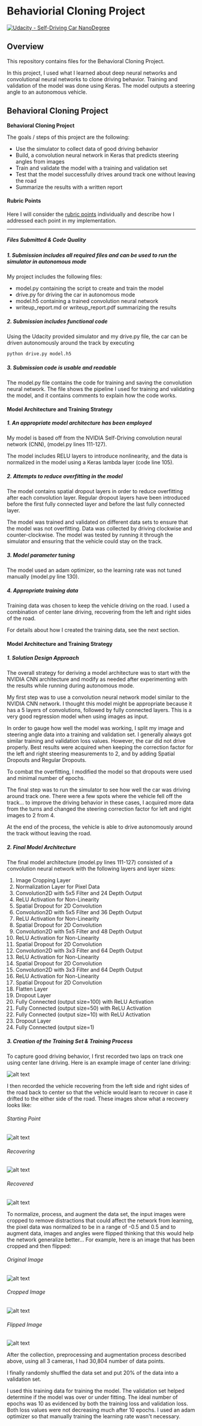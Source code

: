 # Behaviorial Cloning Project

[![Udacity - Self-Driving Car NanoDegree](https://s3.amazonaws.com/udacity-sdc/github/shield-carnd.svg)](http://www.udacity.com/drive)

Overview
---
This repository contains files for the Behavioral Cloning Project.

In this project, I used what I learned about deep neural networks and convolutional neural networks to clone driving behavior. Training and validation of the model was done using Keras. The model outputs a steering angle to an autonomous vehicle.

**Behavioral Cloning Project** 
--
**Behavioral Cloning Project**

The goals / steps of this project are the following:
* Use the simulator to collect data of good driving behavior
* Build, a convolution neural network in Keras that predicts steering angles from images
* Train and validate the model with a training and validation set
* Test that the model successfully drives around track one without leaving the road
* Summarize the results with a written report


[//]: # (Image References)

[image1]: ./sample_data/center_orig.jpg "Center Camera Original"
[image2]: ./sample_data/center_crop.jpg "Center Camera Cropped"
[image3]: ./sample_data/center_flipped.jpg "Center Camera Flipped"
[image4]: ./sample_data/left_orig.jpg "Left Camera Original"
[image5]: ./sample_data/left_crop.jpg "Left Camera Cropped"
[image6]: ./sample_data/left_flipped.jpg "Left Camera Flipped"
[image7]: ./sample_data/right_orig.jpg "Right Camera Original"
[image8]: ./sample_data/right_crop.jpg "Right Camera Cropped"
[image9]: ./sample_data/right_flipped.jpg "Right Camera Flipped"
[image10]: ./sample_data/left_recovery_1.jpg "Left Recovery Start"
[image11]: ./sample_data/left_recovery_2.jpg "Left Recovery Mid"
[image12]: ./sample_data/left_recovery_3.jpg "Left Recovery Completed"

#### Rubric Points
Here I will consider the [rubric points](https://review.udacity.com/#!/rubrics/432/view) individually and describe how I addressed each point in my implementation.  

---
##### Files Submitted & Code Quality

##### 1. Submission includes all required files and can be used to run the simulator in autonomous mode

My project includes the following files:
* model.py containing the script to create and train the model
* drive.py for driving the car in autonomous mode
* model.h5 containing a trained convolution neural network 
* writeup_report.md or writeup_report.pdf summarizing the results

##### 2. Submission includes functional code
Using the Udacity provided simulator and my drive.py file, the car can be driven autonomously around the track by executing 
```sh
python drive.py model.h5
```

##### 3. Submission code is usable and readable

The model.py file contains the code for training and saving the convolution neural network. The file shows the pipeline I used for training and validating the model, and it contains comments to explain how the code works.

#### Model Architecture and Training Strategy

##### 1. An appropriate model architecture has been employed

My model is based off from the NVIDIA Self-Driving convolution neural network (CNN), (model.py lines 111-127).

The model includes RELU layers to introduce nonlinearity, and the data is normalized in the model using a Keras lambda layer (code line 105). 

##### 2. Attempts to reduce overfitting in the model

The model contains spatial dropout layers in order to reduce overfitting after each convolution layer. Regular dropout layers have been introduced before the first fully connected layer and before the last fully connected layer. 

The model was trained and validated on different data sets to ensure that the model was not overfitting. Data was collected by driving clockwise and counter-clockwise. The model was tested by running it through the simulator and ensuring that the vehicle could stay on the track.

##### 3. Model parameter tuning

The model used an adam optimizer, so the learning rate was not tuned manually (model.py line 130).

##### 4. Appropriate training data

Training data was chosen to keep the vehicle driving on the road. I used a combination of center lane driving, recovering from the left and right sides of the road.

For details about how I created the training data, see the next section. 

#### Model Architecture and Training Strategy

##### 1. Solution Design Approach

The overall strategy for deriving a model architecture was to start with the NVIDIA CNN architecture and modify as needed after experimenting with the results while running during autonomous mode.

My first step was to use a convolution neural network model similar to the NVIDIA CNN network. I thought this model might be appropriate because it has a 5 layers of convolutions, followed by fully connected layers. This is a very good regression model when using images as input.

In order to gauge how well the model was working, I split my image and steering angle data into a training and validation set. I generally always got similar training and validation loss values. However, the car did not drive properly. Best results were acquired when keeping the correction factor for the left and right steering measurements to 2, and by adding Spatial Dropouts and Regular Dropouts.

To combat the overfitting, I modified the model so that dropouts were used and minimal number of epochs.

The final step was to run the simulator to see how well the car was driving around track one. There were a few spots where the vehicle fell off the track... to improve the driving behavior in these cases, I acquired more data from the turns and changed the steering correction factor for left and right images to 2 from 4.

At the end of the process, the vehicle is able to drive autonomously around the track without leaving the road.

##### 2. Final Model Architecture

The final model architecture (model.py lines 111-127) consisted of a convolution neural network with the following layers and layer sizes: 

1. Image Cropping Layer
2. Normalization Layer for Pixel Data
3. Convolution2D with 5x5 Filter and 24 Depth Output
4. ReLU Activation for Non-Linearity
5. Spatial Dropout for 2D Convolution 
6. Convolution2D with 5x5 Filter and 36 Depth Output
7. ReLU Activation for Non-Linearity
8. Spatial Dropout for 2D Convolution
9. Convolution2D with 5x5 Filter and 48 Depth Output
10. ReLU Activation for Non-Linearity
11. Spatial Dropout for 2D Convolution
12. Convolution2D with 3x3 Filter and 64 Depth Output
13. ReLU Activation for Non-Linearity
14. Spatial Dropout for 2D Convolution
15. Convolution2D with 3x3 Filter and 64 Depth Output
16. ReLU Activation for Non-Linearity
17. Spatial Dropout for 2D Convolution
18. Flatten Layer
19. Dropout Layer
20. Fully Connected (output size=100) with ReLU Activation
21. Fully Connected (output size=50) with ReLU Activation
22. Fully Connected (output size=10) with ReLU Activation
23. Dropout Layer
24. Fully Connected (output size=1)

##### 3. Creation of the Training Set & Training Process

To capture good driving behavior, I first recorded two laps on track one using center lane driving. Here is an example image of center lane driving:

![alt text][image1]

I then recorded the vehicle recovering from the left side and right sides of the road back to center so that the vehicle would learn to recover in case it drifted to the either side of the road. These images show what a recovery looks like:

###### Starting Point

![alt text][image10]

###### Recovering

![alt text][image11]

###### Recovered

![alt text][image12]

To normalize, process, and augment the data set, the input images were cropped to remove distractions that could affect the network from learning, the pixel data was normalized to be in a range of -0.5 and 0.5 and to augment data, images and angles were flipped thinking that this would help the network generalize better... For example, here is an image that has been cropped and then flipped:

###### Original Image

![alt text][image1]

###### Cropped Image

![alt text][image2]

###### Flipped Image

![alt text][image3]

After the collection, preprocessing and augmentation process described above, using all 3 cameras, I had 30,804 number of data points. 

I finally randomly shuffled the data set and put 20% of the data into a validation set. 

I used this training data for training the model. The validation set helped determine if the model was over or under fitting. The ideal number of epochs was 10 as evidenced by both the training loss and validation loss. Both loss values were not decreasing much after 10 epochs. I used an adam optimizer so that manually training the learning rate wasn't necessary.


